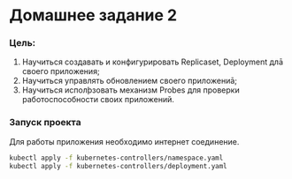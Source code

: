 # Домашнее задание 2


### Цель:
1) Научиться создавать и конфигурировать Replicaset,
   Deployment длā своего приложения;
2) Научиться управлять обновлением своего приложениā;
3) Научиться исполþзовать механизм Probes для проверки
   работоспособности своих приложений.
### Запуск проекта

Для работы приложения необходимо интернет соединение.

```bash
kubectl apply -f kubernetes-controllers/namespace.yaml
kubectl apply -f kubernetes-controllers/deployment.yaml
```